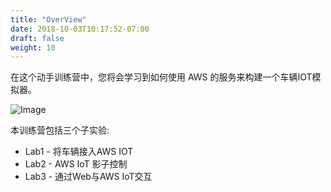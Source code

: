 ```yaml
---
title: "OverView"
date: 2018-10-03T10:17:52-07:00
draft: false
weight: 10
---
```


在这个动手训练营中，您将会学习到如何使用 AWS 的服务来构建一个车辆IOT模拟器。

![Image](/images/png/38.png)

本训练营包括三个子实验:

- Lab1 - 将车辆接入AWS IOT
- Lab2 - AWS IoT 影子控制
- Lab3 - 通过Web与AWS IoT交互
